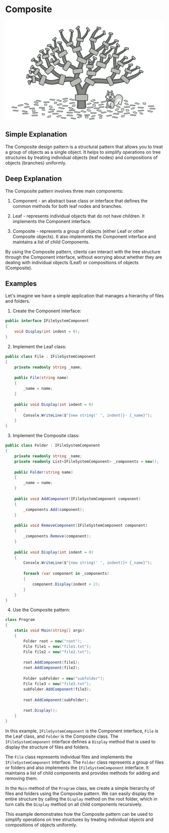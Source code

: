 # Composite

![](../Assets/composite.png)

## Simple Explanation

The Composite design pattern is a structural pattern that allows you to treat a group of objects as a single object. It helps to simplify operations on tree structures by treating individual objects (leaf nodes) and compositions of objects (branches) uniformly.

## Deep Explanation

The Composite pattern involves three main components:

1. Component - an abstract base class or interface that defines the common methods for both leaf nodes and branches.

2. Leaf - represents individual objects that do not have children. It implements the Component interface.

3. Composite - represents a group of objects (either Leaf or other Composite objects). It also implements the 
Component interface and maintains a list of child Components.

By using the Composite pattern, clients can interact with the tree structure through the Component interface, without worrying about whether they are dealing with individual objects (Leaf) or compositions of objects (Composite).

## Examples

Let's imagine we have a simple application that manages a hierarchy of files and folders.

1. Create the Component interface:

```C#
public interface IFileSystemComponent
{
    void Display(int indent = 0);
}
```

2. Implement the Leaf class:

```C#
public class File : IFileSystemComponent
{
    private readonly string _name;

    public File(string name)
    {
        _name = name;
    }

    public void Display(int indent = 0)
    {
        Console.WriteLine($"{new string(' ', indent)}- {_name}");
    }
}
```

3. Implement the Composite class:

```C#
public class Folder : IFileSystemComponent
{
    private readonly string _name;
    private readonly List<IFileSystemComponent> _components = new();

    public Folder(string name)
    {
        _name = name;
    }

    public void AddComponent(IFileSystemComponent component)
    {
        _components.Add(component);
    }

    public void RemoveComponent(IFileSystemComponent component)
    {
        _components.Remove(component);
    }

    public void Display(int indent = 0)
    {
        Console.WriteLine($"{new string(' ', indent)}+ {_name}");

        foreach (var component in _components)
        {
            component.Display(indent + 2);
        }
    }
}
```

4. Use the Composite pattern:

```C#
class Program
{
    static void Main(string[] args)
    {
        Folder root = new("root");
        File file1 = new("file1.txt");
        File file2 = new("file2.txt");

        root.AddComponent(file1);
        root.AddComponent(file2);

        Folder subFolder = new("subfolder");
        File file3 = new("file3.txt");
        subFolder.AddComponent(file3);

        root.AddComponent(subFolder);

        root.Display();
    }
}
```

In this example, `IFileSystemComponent` is the Component interface, `File` is the Leaf class, and `Folder` is the Composite class. The `IFileSystemComponent` interface defines a `Display` method that is used to display the structure of files and folders.

The `File` class represents individual files and implements the `IFileSystemComponent` interface. The `Folder` class represents a group of files or folders and also implements the `IFileSystemComponent` interface. It maintains a list of child components and provides methods for adding and removing them.

In the `Main` method of the `Program` class, we create a simple hierarchy of files and folders using the Composite pattern. We can easily display the entire structure by calling the `Display` method on the root folder, which in turn calls the `Display` method on all child components recursively.

This example demonstrates how the Composite pattern can be used to simplify operations on tree structures by treating individual objects and compositions of objects uniformly.